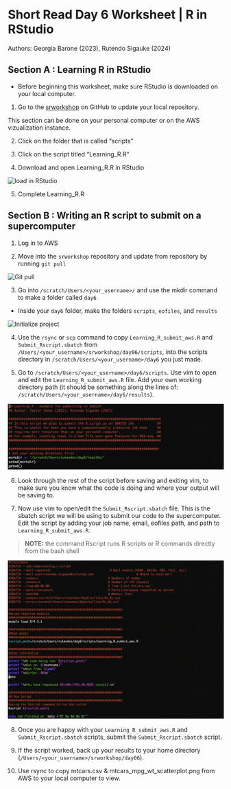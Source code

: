 # Short Read Day 6 Worksheet | R in RStudio

Authors: Georgia Barone (2023), Rutendo Sigauke (2024)

## Section A : Learning R in RStudio

-  Before beginning this worksheet, make sure RStudio is downloaded on your local computer.

1. Go to the [srworkshop](https://github.com/Dowell-Lab/srworkshop/tree/main) on GitHub to update your local repository.

This section can be done on your personal computer or on the AWS vizualization instance.

2. Click on the folder that is called “scripts”

3. Click on the script titled “Learning_R.R”

4. Download and open Learning_R.R in RStudio

![load in RStudio](images/ws2_open_file_in_Rstudio.png)

5. Complete Learning_R.R

## Section B : Writing an R script to submit on a supercomputer

1. Log in to AWS

2. Move into the `srworkshop` repository and update from repository by running `git pull`

![Git pull](images/ws2_git_pull.png)

3. Go into `/scratch/Users/<your_username>/` and use the mkdir command to make a folder called `day6`

- Inside your `day6` folder, make the folders `scripts`, `eofiles`, and `results`

![Initialize project](images/ws2_initialize_folders.png)

4. Use the `rsync` or `scp` command to copy `Learning_R_submit_aws.R` and `Submit_Rscript.sbatch`
from `/Users/<your_username>/srworkshop/day06/scripts`, into the scripts directory in
`/scratch/Users/<your_username>/day6` you just made.

5. Go to `/scratch/Users/<your_username>/day6/scripts`. Use vim to open and edit the
`Learning_R_submit_aws.R` file. Add your own working directory path (it should be something
along the lines of: `/scratch/Users/<your_username>/day6/results`).

![Edit R Script](images/ws2_edit_Rscript_vim.png)

6. Look through the rest of the script before saving and exiting vim, to make sure you know what
the code is doing and where your output will be saving to.

7. Now use vim to open/edit the `Submit_Rscript.sbatch` file. This is the sbatch script we will be
using to submit our code to the supercomputer. Edit the script by adding your job name, email,
eofiles path, and path to `Learning_R_submit_aws.R`.

> **NOTE:** the command Rscript runs R scripts or R commands directly from the bash shell

![Sbatch R Script](images/ws2_sbatch_to_submit_R_script.png)

8. Once you are happy with your `Learning_R_submit_aws.R` and `Submit_Rscript.sbatch` scripts,
submit the `Submit_Rscript.sbatch` script.

9. If the script worked, back up your results to your home directory
(`/Users/<your_username>/srworkshop/day06`).

10. Use rsync to copy mtcars.csv & mtcars_mpg_wt_scatterplot.png from AWS to your local
computer to view.
